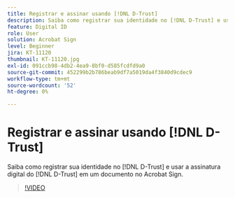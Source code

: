 ```yaml
---
title: Registrar e assinar usando [!DNL D-Trust]
description: Saiba como registrar sua identidade no [!DNL D-Trust] e usar a assinatura digital [!DNL D-Trust] em um documento no Acrobat Sign
feature: Digital ID
role: User
solution: Acrobat Sign
level: Beginner
jira: KT-11120
thumbnail: KT-11120.jpg
exl-id: 091ccb98-4db2-4ea9-8bf0-d585fcdfd9a0
source-git-commit: 452299b2b786beab9df7a5019da4f3840d9cdec9
workflow-type: tm+mt
source-wordcount: '52'
ht-degree: 0%

---
```


# Registrar e assinar usando [!DNL D-Trust]

Saiba como registrar sua identidade no [!DNL D-Trust] e usar a assinatura digital do [!DNL D-Trust] em um documento no Acrobat Sign.

>[!VIDEO](https://video.tv.adobe.com/v/3410193?quality=12&learn=on&hidetitle=true)
